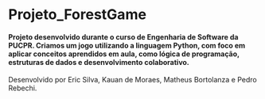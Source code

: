 # Projeto_ForestGame
#### Projeto desenvolvido durante o curso de Engenharia de Software da PUCPR. Criamos um jogo utilizando a linguagem Python, com foco em aplicar conceitos aprendidos em aula, como lógica de programação, estruturas de dados e desenvolvimento colaborativo.  
Desenvolvido por Eric Silva, Kauan de Moraes, Matheus Bortolanza e Pedro Rebechi.
